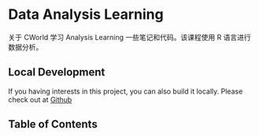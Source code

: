 # Data Analysis Learning

关于 CWorld 学习 Analysis Learning 一些笔记和代码。该课程使用 R 语言进行数据分析。

## Local Development

If you having interests in this project, you can also build it locally. Please check out at [Github](https://github.com/cworld1/da-learning#readme)

## Table of Contents

```{tableofcontents}
```
